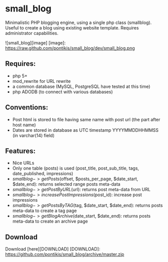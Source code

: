 small_blog
==========

Minimalistic PHP blogging engine, using a single php class (smallblog). Useful to create a blog using existing website template. Requires administrator capabilities.


![small_blog][image]
[image]: https://raw.github.com/pontikis/small_blog/dev/small_blog.png

Requires:
--------
* php 5+
* mod_rewrite for URL rewrite
* a common database (MySQL, PostgreSQL have tested at this time)
* php ADODB (to connect with various databases)

Conventions:
--------
* Post html is stored to file having same name with post url (the part after host name)
* Dates are stored in database as UTC timestamp YYYYMMDDHHMMSS (in varchar(14) field)

Features:
--------
* Nice URLs
* Only one table (posts) is used (post_title, post_sub_title, tags, date_published, impressions)
* $smallblog->getPosts($offset, $posts_per_page, $date_start, $date_end): returns selected range posts meta-data
* $smallblog->getPostByURL($url): returns post meta-data from URL
* $smallblog->increasePostImpressions($post_id): increase post impressions
* $smallblog->getPostsByTAG($tag, $date_start, $date_end): returns posts meta-data to create a tag page
* $smallblog->getBlogArchive($date_start, $date_end): returns posts meta-data to create an archive page


Download
-------
Download [here][DOWNLOAD]
[DOWNLOAD]: https://github.com/pontikis/small_blog/archive/master.zip